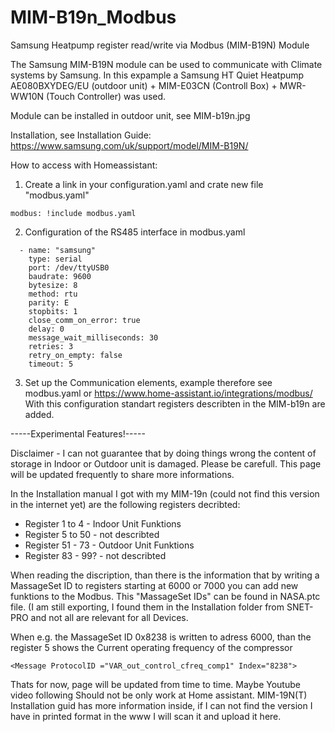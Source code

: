 # MIM-B19n_Modbus
Samsung Heatpump register read/write via Modbus (MIM-B19N) Module

The Samsung MIM-B19N module can be used to communicate with Climate systems by Samsung. In this expample a Samsung HT Quiet Heatpump AE080BXYDEG/EU (outdoor unit) + MIM-E03CN (Controll Box) + MWR-WW10N (Touch Controller) was used.

Module can be installed in outdoor unit, see MIM-b19n.jpg

Installation, see Installation Guide: https://www.samsung.com/uk/support/model/MIM-B19N/

How to access with Homeassistant:
1) Create a link in your configuration.yaml and crate new file "modbus.yaml"
```
modbus: !include modbus.yaml
```
2) Configuration of the RS485 interface in modbus.yaml
```
  - name: "samsung"
    type: serial
    port: /dev/ttyUSB0
    baudrate: 9600
    bytesize: 8
    method: rtu
    parity: E
    stopbits: 1
    close_comm_on_error: true
    delay: 0
    message_wait_milliseconds: 30
    retries: 3
    retry_on_empty: false
    timeout: 5
```
3) Set up the Communication elements, example therefore see modbus.yaml or https://www.home-assistant.io/integrations/modbus/
With this configuration standart registers describten in the MIM-b19n are added.

-----Experimental Features!-----

Disclaimer - I can not guarantee that by doing things wrong the content of storage in Indoor or Outdoor unit is damaged. Please be carefull. This page will be updated frequently to share more informations.

In the Installation manual I got with my MIM-19n (could not find this version in the internet yet) are the following registers decribted:
- Register 1 to 4 - Indoor Unit Funktions
- Register 5 to 50 - not describted
- Register 51 - 73 - Outdoor Unit Funktions
- Register 83 - 99? - not describted

When reading the discription, than there is the information that by writing a MassageSet ID to registers starting at 6000 or 7000 you can add new funktions to the Modbus.
This "MassageSet IDs" can be found in NASA.ptc file. (I am still exporting, I found them in the Installation folder from SNET-PRO and not all are relevant for all Devices.

When e.g. the MassageSet ID 0x8238 is written to adress 6000, than the register 5 shows the Current operating frequency of the compressor 
```
<Message ProtocolID ="VAR_out_control_cfreq_comp1" Index="8238">
```

Thats for now, page will be updated from time to time.
Maybe Youtube video following
Should not be only work at Home assistant.
MIM-19N(T) Installation guid has more information inside, if I can not find the version I have in printed format in the www I will scan it and upload it here.

